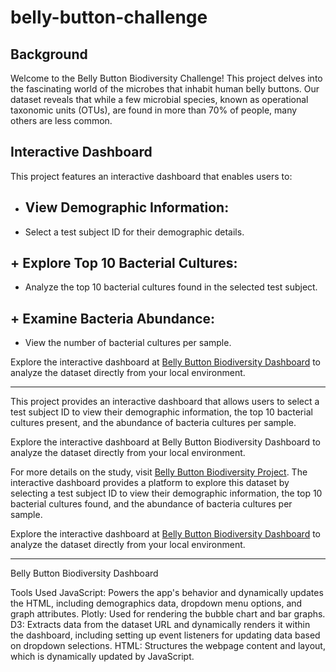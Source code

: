 # belly-button-challenge

## Background

Welcome to the Belly Button Biodiversity Challenge! This project delves into the fascinating world of the microbes that inhabit human belly buttons. Our dataset reveals that while a few microbial species, known as operational taxonomic units (OTUs), are found in more than 70% of people, many others are less common.

## Interactive Dashboard
This project features an interactive dashboard that enables users to:

+ ##  View Demographic Information:
 - Select a test subject ID for their demographic details.
## + Explore Top 10 Bacterial Cultures:
 - Analyze the top 10 bacterial cultures found in the selected test subject.
## + Examine Bacteria Abundance:
 - View the number of bacterial cultures per sample.
    
Explore the interactive dashboard at [Belly Button Biodiversity Dashboard](file:///Users/anigevorgyan/Downloads/Challenge%2014/index.html) to analyze the dataset directly from your local environment.




----------------------------

This project provides an interactive dashboard that allows users to select a test subject ID to view their demographic information, the top 10 bacterial cultures present, and the abundance of bacteria cultures per sample.

Explore the interactive dashboard at Belly Button Biodiversity Dashboard to analyze the dataset directly from your local environment.

For more details on the study, visit [Belly Button Biodiversity Project](https://robdunnlab.com/projects/belly-button-biodiversity/). The interactive dashboard provides a platform to explore this dataset by selecting a test subject ID to view their demographic information, the top 10 bacterial cultures found, and the abundance of bacteria cultures per sample.

Explore the interactive dashboard at [Belly Button Biodiversity Dashboard](file:///Users/anigevorgyan/Downloads/Challenge%2014/index.html) to analyze the dataset directly from your local environment.


---------------
Belly Button Biodiversity Dashboard

Tools Used
JavaScript: Powers the app's behavior and dynamically updates the HTML, including demographics data, dropdown menu options, and graph attributes.
Plotly: Used for rendering the bubble chart and bar graphs.
D3: Extracts data from the dataset URL and dynamically renders it within the dashboard, including setting up event listeners for updating data based on dropdown selections.
HTML: Structures the webpage content and layout, which is dynamically updated by JavaScript.
